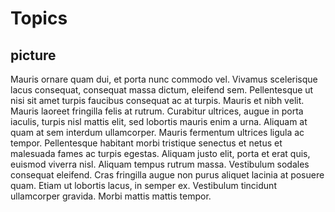 
# Topics



## picture

Mauris ornare quam dui, et porta nunc commodo vel. Vivamus scelerisque lacus consequat, consequat massa dictum, eleifend sem. Pellentesque ut nisi sit amet turpis faucibus consequat ac at turpis. Mauris et nibh velit. Mauris laoreet fringilla felis at rutrum. Curabitur ultrices, augue in porta iaculis, turpis nisl mattis elit, sed lobortis mauris enim a urna. Aliquam at quam at sem interdum ullamcorper. Mauris fermentum ultrices ligula ac tempor. Pellentesque habitant morbi tristique senectus et netus et malesuada fames ac turpis egestas. Aliquam justo elit, porta et erat quis, euismod viverra nisl. Aliquam tempus rutrum massa. Vestibulum sodales consequat eleifend. Cras fringilla augue non purus aliquet lacinia at posuere quam. Etiam ut lobortis lacus, in semper ex. Vestibulum tincidunt ullamcorper gravida. Morbi mattis mattis tempor.

